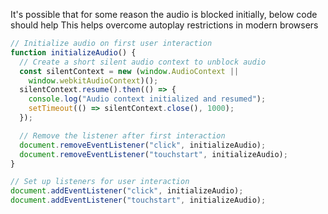 It's possible that for some reason the audio is blocked initially, below code should help
This helps overcome autoplay restrictions in modern browsers

```js
// Initialize audio on first user interaction
function initializeAudio() {
  // Create a short silent audio context to unblock audio
  const silentContext = new (window.AudioContext ||
    window.webkitAudioContext)();
  silentContext.resume().then(() => {
    console.log("Audio context initialized and resumed");
    setTimeout(() => silentContext.close(), 1000);
  });

  // Remove the listener after first interaction
  document.removeEventListener("click", initializeAudio);
  document.removeEventListener("touchstart", initializeAudio);
}

// Set up listeners for user interaction
document.addEventListener("click", initializeAudio);
document.addEventListener("touchstart", initializeAudio);
```
